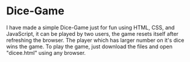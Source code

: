 # Dice-Game
I have made a simple Dice-Game just for fun using HTML, CSS, and JavaScript, it can be played by two users, the game resets itself after refreshing the browser. The player which has larger number on it's dice wins the game. To play the game, just download the files and open "dicee.html" using any browser.
